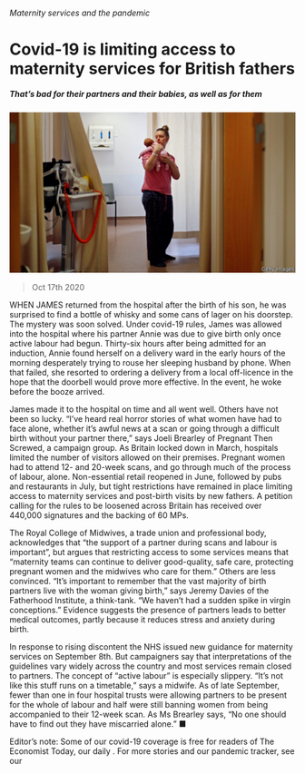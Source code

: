 ###### Maternity services and the pandemic

# Covid-19 is limiting access to maternity services for British fathers 

##### That’s bad for their partners and their babies, as well as for them 

![image](images/20201017_BRP503.jpg) 

> Oct 17th 2020 


WHEN JAMES returned from the hospital after the birth of his son, he was surprised to find a bottle of whisky and some cans of lager on his doorstep. The mystery was soon solved. Under covid-19 rules, James was allowed into the hospital where his partner Annie was due to give birth only once active labour had begun. Thirty-six hours after being admitted for an induction, Annie found herself on a delivery ward in the early hours of the morning desperately trying to rouse her sleeping husband by phone. When that failed, she resorted to ordering a delivery from a local off-licence in the hope that the doorbell would prove more effective. In the event, he woke before the booze arrived.


James made it to the hospital on time and all went well. Others have not been so lucky. “I’ve heard real horror stories of what women have had to face alone, whether it’s awful news at a scan or going through a difficult birth without your partner there,” says Joeli Brearley of Pregnant Then Screwed, a campaign group. As Britain locked down in March, hospitals limited the number of visitors allowed on their premises. Pregnant women had to attend 12- and 20-week scans, and go through much of the process of labour, alone. Non-essential retail reopened in June, followed by pubs and restaurants in July, but tight restrictions have remained in place limiting access to maternity services and post-birth visits by new fathers. A petition calling for the rules to be loosened across Britain has received over 440,000 signatures and the backing of 60 MPs.



The Royal College of Midwives, a trade union and professional body, acknowledges that “the support of a partner during scans and labour is important”, but argues that restricting access to some services means that “maternity teams can continue to deliver good-quality, safe care, protecting pregnant women and the midwives who care for them.” Others are less convinced. “It’s important to remember that the vast majority of birth partners live with the woman giving birth,” says Jeremy Davies of the Fatherhood Institute, a think-tank. “We haven’t had a sudden spike in virgin conceptions.” Evidence suggests the presence of partners leads to better medical outcomes, partly because it reduces stress and anxiety during birth.


In response to rising discontent the NHS issued new guidance for maternity services on September 8th. But campaigners say that interpretations of the guidelines vary widely across the country and most services remain closed to partners. The concept of “active labour” is especially slippery. “It’s not like this stuff runs on a timetable,” says a midwife. As of late September, fewer than one in four hospital trusts were allowing partners to be present for the whole of labour and half were still banning women from being accompanied to their 12-week scan. As Ms Brearley says, “No one should have to find out they have miscarried alone.” ■


Editor’s note: Some of our covid-19 coverage is free for readers of The Economist Today, our daily . For more stories and our pandemic tracker, see our 


